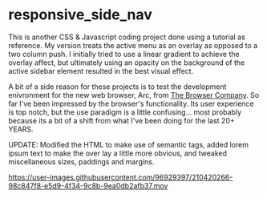 # responsive_side_nav

This is another CSS & Javascript coding project done using a tutorial as reference. My version treats the active menu as an overlay as opposed to a two column push. I initially tried to use a linear gradient to achieve the overlay affect, but ultimately using an opacity on the background of the active sidebar element resulted in the best visual effect.

A bit of a side reason for these projects is to test the development enivronment for the new web browser, Arc, from [The Browser Company](https://thebrowser.company). So far I've been impressed by the browser's functionality. Its user experience is top notch, but the use paradigm is a little confusing... most probably because its a bit of a shift from what I've been doing for the last 20+ YEARS.

UPDATE: Modified the HTML to make use of semantic tags, added lorem ipsum text to make the over lay a little more obvious, and tweaked miscellaneous sizes, paddings and margins.


https://user-images.githubusercontent.com/96929397/210420266-98c847f8-e5d9-4f34-9c8b-9ea0db2afb37.mov

